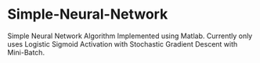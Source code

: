 # Simple-Neural-Network
Simple Neural Network Algorithm Implemented using Matlab. Currently only uses Logistic Sigmoid Activation with Stochastic Gradient Descent with Mini-Batch.
